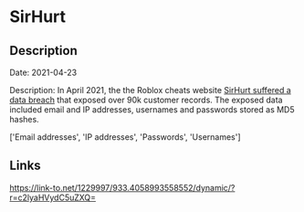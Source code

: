 # SirHurt

## Description

Date: 2021-04-23

Description:
In April 2021, the the Roblox cheats website <a href="https://wearedevs.net/forum/t/20397" target="_blank" rel="noopener">SirHurt suffered a data breach</a> that exposed over 90k customer records. The exposed data included email and IP addresses, usernames and passwords stored as MD5 hashes.


['Email addresses', 'IP addresses', 'Passwords', 'Usernames']

## Links

https://link-to.net/1229997/933.4058993558552/dynamic/?r=c2lyaHVydC5uZXQ=